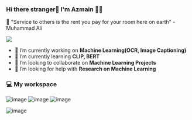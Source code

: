 ### Hi there stranger👋 I'm Azmain 👨‍💻
💬 "Service to others is the rent you pay for your room here on earth" - Muhammad Ali

<!--
**AzmainO7/AzmainO7** is a ✨ _special_ ✨ repository because its `README.md` (this file) appears on your GitHub profile.
Here are some ideas to get you started:

- 🔭 I’m currently working on ...
- 🌱 I’m currently learning ...
- 👯 I’m looking to collaborate on ...
- 🤔 I’m looking for help with ...
- 💬 Ask me about ...
- 📫 How to reach me: ...
- 😄 Pronouns: ...
- ⚡ Fun fact: ...
-->

![](https://komarev.com/ghpvc/?username=AzmainO7&style=flat-square&label=Profile+Views)
- 🔭 I’m currently working on **Machine Learning(OCR, Image Captioning)** 
- 🌱 I’m currently learning **CLIP, BERT**
- 👯 I’m looking to collaborate on **Machine Learning Projects**
- 🤔 I’m looking for help with **Research on Machine Learning**

### 💻 My workspace   
![image](https://img.shields.io/badge/Windows_11-0078d4?style=for-the-badge&logo=windows-11&logoColor=white) ![image](https://img.shields.io/badge/Intel%20Core_i5_13th-0071C5?style=for-the-badge&logo=intel&logoColor=white) ![image](https://img.shields.io/badge/NVIDIA-RTX_3070-76B900?style=for-the-badge&logo=nvidia&logoColor=white)

![image](https://hits.seeyoufarm.com/api/count/incr/badge.svg?url=https%3A%2F%2Fgithub.com%2FAzmainO71212%2Fhit-counter)
